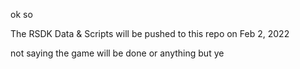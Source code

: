 ok so

The RSDK Data & Scripts will be pushed to this repo on Feb 2, 2022

not saying the game will be done or anything but ye
